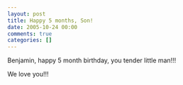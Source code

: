 ```yaml
---
layout: post
title: Happy 5 months, Son!
date: 2005-10-24 00:00
comments: true
categories: []
---
```

Benjamin, happy 5 month birthday, you tender little man!!!

We love you!!!
